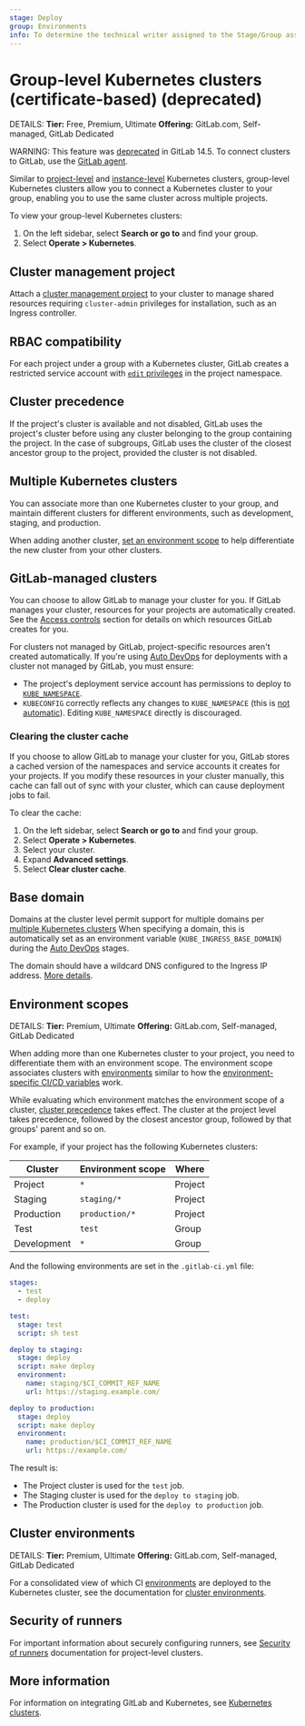 ```yaml
---
stage: Deploy
group: Environments
info: To determine the technical writer assigned to the Stage/Group associated with this page, see https://handbook.gitlab.com/handbook/product/ux/technical-writing/#assignments
---
```


# Group-level Kubernetes clusters (certificate-based) (deprecated)

DETAILS:
**Tier:** Free, Premium, Ultimate
**Offering:** GitLab.com, Self-managed, GitLab Dedicated

WARNING:
This feature was [deprecated](https://gitlab.com/groups/gitlab-org/configure/-/epics/8) in GitLab 14.5. To connect clusters to GitLab,
use the [GitLab agent](../../clusters/agent/index.md).

Similar to [project-level](../../project/clusters/index.md) and
[instance-level](../../instance/clusters/index.md) Kubernetes clusters,
group-level Kubernetes clusters allow you to connect a Kubernetes cluster to
your group, enabling you to use the same cluster across multiple projects.

To view your group-level Kubernetes clusters:

1. On the left sidebar, select **Search or go to** and find your group.
1. Select **Operate > Kubernetes**.

## Cluster management project

Attach a [cluster management project](../../clusters/management_project.md)
to your cluster to manage shared resources requiring `cluster-admin` privileges for
installation, such as an Ingress controller.

## RBAC compatibility

For each project under a group with a Kubernetes cluster, GitLab creates a restricted
service account with [`edit` privileges](https://kubernetes.io/docs/reference/access-authn-authz/rbac/#user-facing-roles)
in the project namespace.

## Cluster precedence

If the project's cluster is available and not disabled, GitLab uses the
project's cluster before using any cluster belonging to the group containing
the project.
In the case of subgroups, GitLab uses the cluster of the closest ancestor group
to the project, provided the cluster is not disabled.

## Multiple Kubernetes clusters

You can associate more than one Kubernetes cluster to your group, and maintain different clusters
for different environments, such as development, staging, and production.

When adding another cluster,
[set an environment scope](#environment-scopes) to help
differentiate the new cluster from your other clusters.

## GitLab-managed clusters

You can choose to allow GitLab to manage your cluster for you. If GitLab manages
your cluster, resources for your projects are automatically created. See the
[Access controls](../../project/clusters/cluster_access.md)
section for details on which resources GitLab creates for you.

For clusters not managed by GitLab, project-specific resources aren't created
automatically. If you're using [Auto DevOps](../../../topics/autodevops/index.md)
for deployments with a cluster not managed by GitLab, you must ensure:

- The project's deployment service account has permissions to deploy to
  [`KUBE_NAMESPACE`](../../project/clusters/deploy_to_cluster.md#deployment-variables).
- `KUBECONFIG` correctly reflects any changes to `KUBE_NAMESPACE`
  (this is [not automatic](https://gitlab.com/gitlab-org/gitlab/-/issues/31519)). Editing
  `KUBE_NAMESPACE` directly is discouraged.

### Clearing the cluster cache

If you choose to allow GitLab to manage your cluster for you, GitLab stores a cached
version of the namespaces and service accounts it creates for your projects. If you
modify these resources in your cluster manually, this cache can fall out of sync with
your cluster, which can cause deployment jobs to fail.

To clear the cache:

1. On the left sidebar, select **Search or go to** and find your group.
1. Select **Operate > Kubernetes**.
1. Select your cluster.
1. Expand **Advanced settings**.
1. Select **Clear cluster cache**.

## Base domain

Domains at the cluster level permit support for multiple domains
per [multiple Kubernetes clusters](#multiple-kubernetes-clusters) When specifying a domain,
this is automatically set as an environment variable (`KUBE_INGRESS_BASE_DOMAIN`) during
the [Auto DevOps](../../../topics/autodevops/index.md) stages.

The domain should have a wildcard DNS configured to the Ingress IP address. [More details](../../project/clusters/gitlab_managed_clusters.md#base-domain).

## Environment scopes

DETAILS:
**Tier:** Premium, Ultimate
**Offering:** GitLab.com, Self-managed, GitLab Dedicated

When adding more than one Kubernetes cluster to your project, you need to differentiate
them with an environment scope. The environment scope associates clusters with
[environments](../../../ci/environments/index.md) similar to how the
[environment-specific CI/CD variables](../../../ci/environments/index.md#limit-the-environment-scope-of-a-cicd-variable)
work.

While evaluating which environment matches the environment scope of a
cluster, [cluster precedence](#cluster-precedence) takes
effect. The cluster at the project level takes precedence, followed
by the closest ancestor group, followed by that groups' parent and so
on.

For example, if your project has the following Kubernetes clusters:

| Cluster    | Environment scope   | Where     |
| ---------- | ------------------- | ----------|
| Project    | `*`                 | Project   |
| Staging    | `staging/*`         | Project   |
| Production | `production/*`      | Project   |
| Test       | `test`              | Group     |
| Development| `*`                 | Group     |

And the following environments are set in the `.gitlab-ci.yml` file:

```yaml
stages:
  - test
  - deploy

test:
  stage: test
  script: sh test

deploy to staging:
  stage: deploy
  script: make deploy
  environment:
    name: staging/$CI_COMMIT_REF_NAME
    url: https://staging.example.com/

deploy to production:
  stage: deploy
  script: make deploy
  environment:
    name: production/$CI_COMMIT_REF_NAME
    url: https://example.com/
```

The result is:

- The Project cluster is used for the `test` job.
- The Staging cluster is used for the `deploy to staging` job.
- The Production cluster is used for the `deploy to production` job.

## Cluster environments

DETAILS:
**Tier:** Premium, Ultimate
**Offering:** GitLab.com, Self-managed, GitLab Dedicated

For a consolidated view of which CI [environments](../../../ci/environments/index.md)
are deployed to the Kubernetes cluster, see the documentation for
[cluster environments](../../clusters/environments.md).

## Security of runners

For important information about securely configuring runners, see
[Security of runners](../../project/clusters/cluster_access.md#security-of-runners)
documentation for project-level clusters.

## More information

For information on integrating GitLab and Kubernetes, see
[Kubernetes clusters](../../infrastructure/clusters/index.md).

<!-- ## Troubleshooting

Include any troubleshooting steps that you can foresee. If you know beforehand what issues
one might have when setting this up, or when something is changed, or on upgrading, it's
important to describe those, too. Think of things that may go wrong and include them here.
This is important to minimize requests for support, and to avoid doc comments with
questions that you know someone might ask.

Each scenario can be a third-level heading, for example `### Getting error message X`.
If you have none to add when creating a doc, leave this section in place
but commented out to help encourage others to add to it in the future. -->
